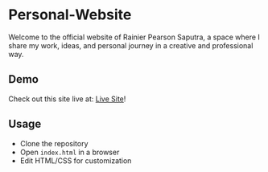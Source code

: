 # Personal-Website
Welcome to the official website of Rainier Pearson Saputra, a space where I share my work, ideas, and personal journey in a creative and professional way.

## Demo

Check out this site live at: [Live Site](https://rainier-ps.github.io/Light-Based-Canopy-System/)!

## Usage

* Clone the repository
* Open `index.html` in a browser
* Edit HTML/CSS for customization
